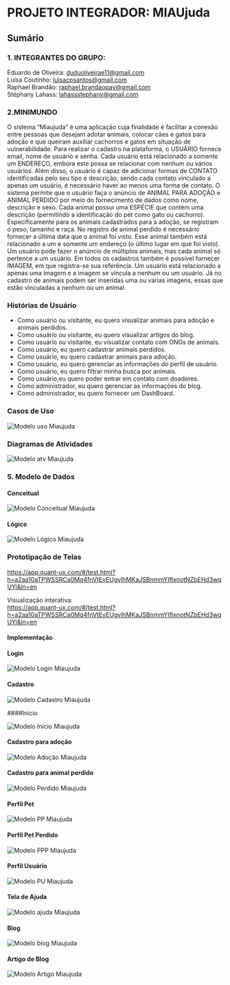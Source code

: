 # PROJETO INTEGRADOR:  MIAUjuda

## Sumário

### 1. INTEGRANTES DO GRUPO: <br>
Eduardo de Oliveira: duduoliveirae11@gmail.com <br>
Luísa Coutinho: luisacpsantos@gmail.com <br>
Raphael Brandão: raphael.brandaopay@gmail.com <br>
Stéphany Lahass: lahassstephany@gmail.com

### 2.MINIMUNDO <br>

O sistema “Miaujuda” é uma aplicação cuja finalidade é facilitar a conexão entre pessoas que desejam adotar animais, colocar cães e gatos para adoção e que queiram auxiliar cachorros e gatos em situação de vulnerabilidade.
Para realizar o cadastro na plataforma, o USUÁRIO fornece email, nome de usuário e senha. Cada usuário está relacionado a somente um ENDEREÇO, embora este possa se relacionar com nenhum ou vários usuários. Além disso, o usuário é capaz de adicionar formas de CONTATO identificadas pelo seu tipo e descrição, sendo cada contato vinculado a apenas um usuário, é necessário haver ao menos uma forma de contato. 
O sistema permite que o usuário faça o anúncio de ANIMAL PARA ADOÇÃO e ANIMAL PERDIDO por meio do fornecimento de dados como nome, descrição e sexo. Cada animal possui uma ESPÉCIE que contém uma descrição (permitindo a identificação do pet como gato ou cachorro). Especificamente para os animais cadastrados para a adoção, se registram o peso, tamanho e raça. No registro de animal perdido é necessário fornecer a última data que o animal foi visto. Esse animal também está relacionado a um e somente um endereço (o último lugar em que foi visto). Um usuário pode fazer o anúncio de múltiplos animais, mas cada animal só pertence a um usuário. 
Em todos os cadastros também é possível fornecer IMAGEM, em que registra-se sua referência. Um usuário está relacionado a apenas uma imagem e a imagem se vincula a nenhum ou um usuário. Já no cadastro de animais podem ser inseridas uma ou várias imagens, essas que estão vinculadas a nenhum ou um animal.



 
 
### Histórias de Usuário

* Como usuário ou visitante, eu quero visualizar animais para adoção e animais perdidos.<br>
* Como usuário ou visitante, eu quero visualizar artigos do blog.<br>
* Como usuário ou visitante, eu visualizar contato com ONGs de animais.<br>
* Como usuário, eu quero cadastrar animais perdidos.<br>
* Como usuário, eu quero cadastrar animais para adoção.<br>
* Como usuário, eu quero gerenciar as informações do perfil de usuário.<br>
* Como usuário, eu quero filtrar minha busca por animais.<br>
* Como usuário,eu quero poder entrar em contato com doadores.<br>
* Como administrador, eu quero gerenciar as informações do blog.<br>
* Como administrador, eu quero fornecer um DashBoard.<br>


### Casos de Uso


![Modelo uso Miaujuda](https://github.com/ProjetoIntegradorPets/MIAUjuda/blob/main/docs/img/Caso_de_uso.png?raw=true "Modelo uso")


### Diagramas de Atividades

![Modelo atv Miaujuda](https://github.com/ProjetoIntegradorPets/MIAUjuda/blob/main/docs/img/atv.png?raw=true "Modelo atv")




### 5. Modelo de Dados<br>


#### Conceitual<br>
![Modelo Conceitual Miaujuda](https://github.com/ProjetoIntegradorPets/MIAUjuda/blob/main/docs/img/modelo_conceitual_2909.png?raw=true "Modelo Conceitual")
      

#### Lógico<br>
![Modelo Lógico Miaujuda](https://github.com/ProjetoIntegradorPets/MIAUjuda/blob/main/docs/img/modelo_logico_2909.png?raw=true "Modelo Lógico")

### Prototipação de Telas<br>

 https://app.quant-ux.com/#/test.html?h=a2aa10aTPWSSRCa0Mq4fnVtEvEUgylhMKaJSBnmmYIflxnotNZbEHd3wqUYi&ln=en

Visualização interativa:<br>
https://app.quant-ux.com/#/test.html?h=a2aa10aTPWSSRCa0Mq4fnVtEvEUgylhMKaJSBnmmYIflxnotNZbEHd3wqUYi&ln=en
      
#### Implementação<br>

#### Login<br>

![Modelo Login Miaujuda](https://github.com/ProjetoIntegradorPets/MIAUjuda/blob/main/docs/img/Login.jfif?raw=true "Modelo Login")

#### Cadastro<br>

![Modelo Cadastro Miaujuda](https://github.com/ProjetoIntegradorPets/MIAUjuda/blob/main/docs/img/Cadastro.jfif?raw=true "Modelo Cadastro")

####Início<br>

![Modelo Início Miaujuda](https://github.com/ProjetoIntegradorPets/MIAUjuda/blob/main/docs/img/Início.jfif?raw=true "Modelo Início")

#### Cadastro para adoção<br>

![Modelo Adoção Miaujuda](https://github.com/ProjetoIntegradorPets/MIAUjuda/blob/main/docs/img/Adoção.jfif?raw=true "Modelo Adoção")

#### Cadastro para animal perdido<br>

![Modelo Perdido Miaujuda](https://github.com/ProjetoIntegradorPets/MIAUjuda/blob/main/docs/img/Perdido.jfif?raw=true "Modelo Perdido")

#### Perfil Pet<br>

![Modelo PP Miaujuda](https://github.com/ProjetoIntegradorPets/MIAUjuda/blob/main/docs/img/PP.jfif?raw=true "Modelo PP")

#### Perfil Pet Perdido<br>

![Modelo PPP Miaujuda](https://github.com/ProjetoIntegradorPets/MIAUjuda/blob/main/docs/img/PPP.jfif?raw=true "Modelo PPP")

#### Perfil Usuário<br>

![Modelo PU Miaujuda](https://github.com/ProjetoIntegradorPets/MIAUjuda/blob/main/docs/img/PU.jfif?raw=true "Modelo PU")

#### Tela de Ajuda<br>

![Modelo ajuda Miaujuda](https://github.com/ProjetoIntegradorPets/MIAUjuda/blob/main/docs/img/ajuda.jfif?raw=true "Modelo ajuda")

#### Blog<br>

![Modelo blog Miaujuda](https://github.com/ProjetoIntegradorPets/MIAUjuda/blob/main/docs/img/blog.jfif?raw=true "Modelo blog")

#### Artigo de Blog<br>

![Modelo Artigo Miaujuda](https://github.com/ProjetoIntegradorPets/MIAUjuda/blob/main/docs/img/Artigo.jfif?raw=true "Modelo Artigo")
